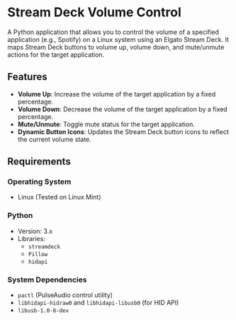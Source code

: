 # Stream Deck Volume Control

A Python application that allows you to control the volume of a specified application (e.g., Spotify) on a Linux system using an Elgato Stream Deck. It maps Stream Deck buttons to volume up, volume down, and mute/unmute actions for the target application.

## Features

- **Volume Up**: Increase the volume of the target application by a fixed percentage.
- **Volume Down**: Decrease the volume of the target application by a fixed percentage.
- **Mute/Unmute**: Toggle mute status for the target application.
- **Dynamic Button Icons**: Updates the Stream Deck button icons to reflect the current volume state.

## Requirements

### Operating System

- Linux (Tested on Linux Mint)

### Python

- Version: 3.x
- Libraries:
  - `streamdeck`
  - `Pillow`
  - `hidapi`

### System Dependencies

- `pactl` (PulseAudio control utility)
- `libhidapi-hidraw0` and `libhidapi-libusb0` (for HID API)
- `libusb-1.0-0-dev`